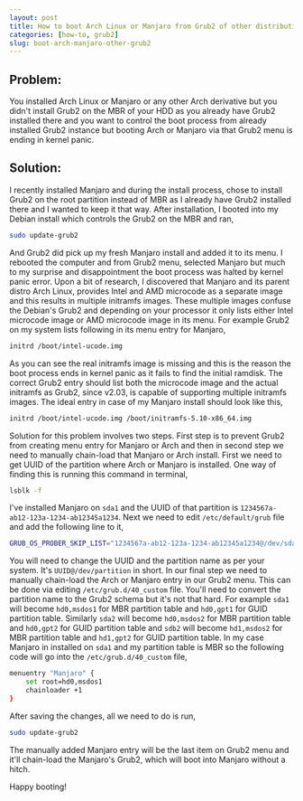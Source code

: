 ```yaml
---
layout: post
title: How to boot Arch Linux or Manjaro from Grub2 of other distribution
categories: [how-to, grub2]
slug: boot-arch-manjaro-other-grub2
---
```


## Problem:

You installed Arch Linux or Manjaro or any other Arch derivative but you didn't install Grub2 on the MBR of your HDD as you already have Grub2 installed there and you want to control the boot process from already installed Grub2 instance but booting Arch or Manjaro via that Grub2 menu is ending in kernel panic.  
<!--more-->
## Solution:

I recently installed Manjaro and during the install process, chose to install Grub2 on the root partition instead of MBR as I already have Grub2 installed there and I wanted to keep it that way. After installation, I booted into my Debian install which controls the Grub2 on the MBR and ran,

```bash
sudo update-grub2
```

And Grub2 did pick up my fresh Manjaro install and added it to its menu. I rebooted the computer and from Grub2 menu, selected Manjaro but much to my surprise and disappointment the boot process was halted by kernel panic error. Upon a bit of research, I discovered that Manjaro and its parent distro Arch Linux, provides Intel and AMD microcode as a separate image and this results in multiple initramfs images. These multiple images confuse the Debian's Grub2 and depending on your processor it only lists either Intel microcode image or AMD microcode image in its menu. For example Grub2 on my system lists following in its menu entry for Manjaro,

```bash
initrd /boot/intel-ucode.img
```

As you can see the real initramfs image is missing and this is the reason the boot process ends in kernel panic as it fails to find the initial ramdisk. The correct Grub2 entry should list both the microcode image and the actual initramfs as Grub2, since v2.03, is capable of supporting multiple initramfs images. The ideal entry in case of my Manjaro install should look like this,

```bash
initrd /boot/intel-ucode.img /boot/initramfs-5.10-x86_64.img
```

Solution for this problem involves two steps. First step is to prevent Grub2 from creating menu entry for Manjaro or Arch and then in second step we need to manually chain-load that Manjaro or Arch install. First we need to get UUID of the partition where Arch or Manjaro is installed. One way of finding this is running this command in terminal,

```bash
lsblk -f
```

I've installed Manjaro on <code>sda1</code> and the UUID of that partition is <code>1234567a-ab12-123a-1234-ab12345a1234</code>. Next we need to edit <code>/etc/default/grub</code> file and add the following line to it,

```bash
GRUB_OS_PROBER_SKIP_LIST="1234567a-ab12-123a-1234-ab12345a1234@/dev/sda1"
```

You will need to change the UUID and the partition name as per your system. It's <code>UUID@/dev/partition</code> in short. In our final step we need to manually chain-load the Arch or Manjaro entry in our Grub2 menu. This can be done via editing `/etc/grub.d/40_custom` file. You'll need to convert the partition name to the Grub2 schema but it's not that hard. For example <code>sda1</code> will become <code>hd0,msdos1</code> for MBR partition table and <code>hd0,gpt1</code> for GUID partition table. Similarly <code>sda2</code> will become <code>hd0,msdos2</code> for MBR partition table and <code>hd0,gpt2</code> for GUID partition table and <code>sdb2</code> will become <code>hd1,msdos2</code> for MBR partition table and <code>hd1,gpt2</code> for GUID partition table. In my case Manjaro in installed on <code>sda1</code> and my partition table is MBR so the following code will go into the <code>/etc/grub.d/40_custom</code> file,

```bash
menuentry "Manjaro" {
	set root=hd0,msdos1
	chainloader +1
}
```

After saving the changes, all we need to do is run,

```bash
sudo update-grub2
```

The manually added Manjaro entry will be the last item on Grub2 menu and it'll chain-load the Manjaro's Grub2, which will boot into Manjaro without a hitch.  

Happy booting!  

